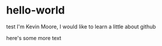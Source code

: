 # hello-world
test
I'm Kevin Moore, I would like to learn a little about github

here's some more text
